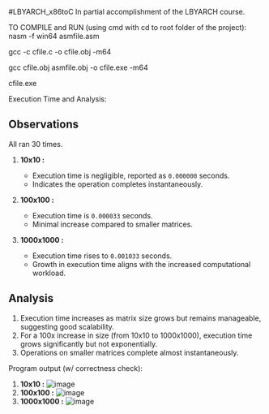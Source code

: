 #LBYARCH_x86toC
In partial accomplishment of the LBYARCH course. 


TO COMPILE and RUN (using cmd with cd to root folder of the project):
nasm -f win64 asmfile.asm

gcc -c cfile.c -o cfile.obj -m64

gcc cfile.obj asmfile.obj -o cfile.exe -m64

cfile.exe


Execution Time and Analysis:
## Observations
All ran 30 times.
1. **10x10 :**
   - Execution time is negligible, reported as `0.000000` seconds.
   - Indicates the operation completes instantaneously.
     
2. **100x100 :**
   - Execution time is `0.000033` seconds.
   - Minimal increase compared to smaller matrices.

3. **1000x1000 :**
   - Execution time rises to `0.001033` seconds.
   - Growth in execution time aligns with the increased computational workload.
  ## Analysis

 1. Execution time increases as matrix size grows but remains manageable, suggesting good scalability.
 2. For a 100x increase in size (from 10x10 to 1000x1000), execution time grows significantly but not exponentially.
 3. Operations on smaller matrices complete almost instantaneously.


Program output (w/ correctness check):
1. **10x10 :**
![image](https://github.com/user-attachments/assets/3e0d486c-6c1c-452e-b6ec-8d42434ab45d)
2. **100x100 :**
![image](https://github.com/user-attachments/assets/7a086fe4-7c80-4a6b-96df-06c8208fd689)
3. **1000x1000 :**
![image](https://github.com/user-attachments/assets/5a2fa27b-5fe4-4761-b838-c7ec90bb635c)


